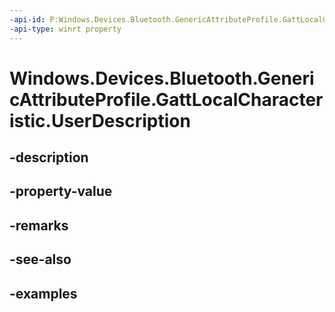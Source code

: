 ```yaml
---
-api-id: P:Windows.Devices.Bluetooth.GenericAttributeProfile.GattLocalCharacteristic.UserDescription
-api-type: winrt property
---
```


<!-- Property syntax.
public string UserDescription { get; }
-->

# Windows.Devices.Bluetooth.GenericAttributeProfile.GattLocalCharacteristic.UserDescription

## -description

## -property-value

## -remarks

## -see-also

## -examples

